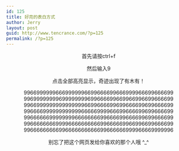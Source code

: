 ```yaml
---
id: 125
title: 好亮的表白方式
author: Jerry
layout: post
guid: http://www.tencrance.com/?p=125
permalink: /?p=125
---
```

<p style="text-align:center;">
  首先请按ctrl+f
</p>

<p style="text-align:center;">
  <p style="text-align:center;">
    然后输入9
  </p>
  
  <p style="text-align:center;">
    点击全部高亮显示，奇迹出现了有木有！
  </p>
  
  <p style="text-align:center;">
    99669999996669999996699666699666999966699666699<br /> 99699999999699999999699666699669966996699666699<br /> 99669999999999999996699666699699666699699666699<br /> 99666699999999999966666999966699666699699666699<br /> 99666666999999996666666699666699666699699666699<br /> 99666666669999666666666699666669966996699666699<br /> 99666666666996666666666699666666999966669999996
  </p>
  
  <p style="text-align:center;">
    别忘了把这个网页发给你喜欢的那个人哦 ^_^
  </p>